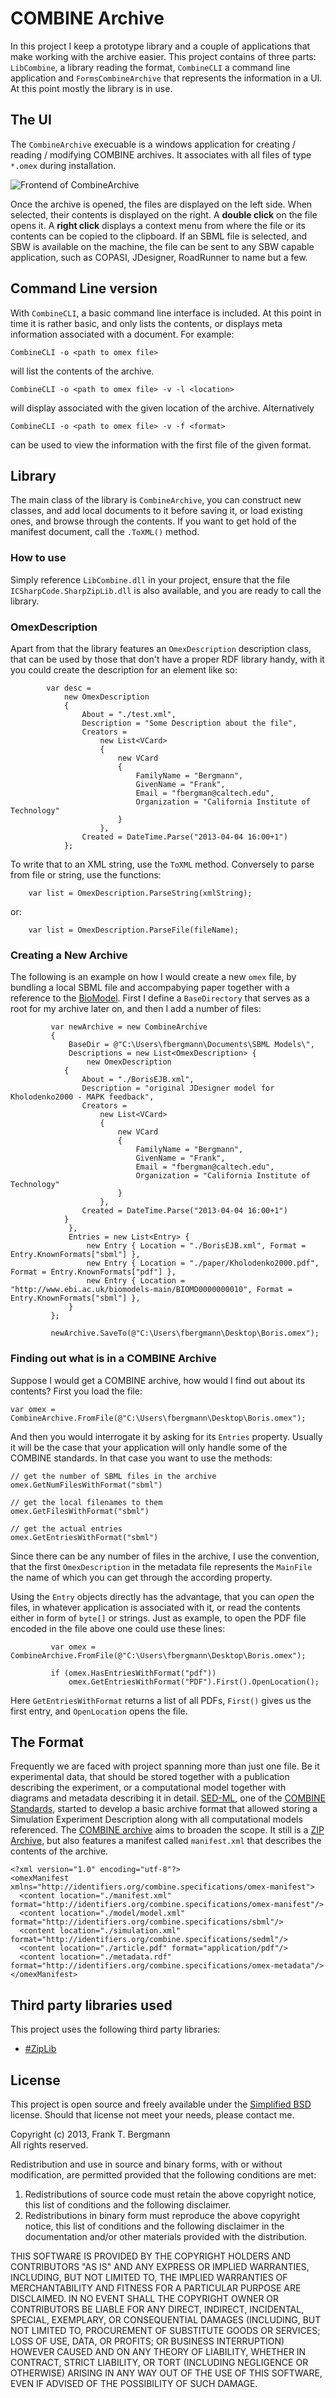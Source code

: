 # COMBINE Archive
In this project I keep a prototype library and a couple of applications that make working with the archive easier. This project contains of three parts: `LibCombine`, a library reading the format, `CombineCLI` a command line application and `FormsCombineArchive` that represents the information in a UI. At this point mostly the library is in use. 

## The UI
The `CombineArchive` execuable is a windows application for creating / reading / modifying COMBINE archives. It associates with all files of type `*.omex` during installation. 

![Frontend of CombineArchive](https://raw.github.com/fbergmann/CombineArchive/master/FormsCombineArchive/2013-04-10_-_Screenshot.png)

Once the archive is opened, the files are displayed on the left side. When selected, their contents is displayed on the right. A **double click** on the file opens it. A **right click** displays a context menu from where the file or its contents can be copied to the clipboard. If an SBML file is selected, and SBW is available on the machine, the file can be sent to any SBW capable application, such as COPASI, JDesigner, RoadRunner to name but a few.  

## Command Line version
With `CombineCLI`, a basic command line interface is included. At this point in time it is rather basic, and only lists the contents, or displays meta information associated with a document. For example:


	CombineCLI -o <path to omex file>

will list the contents of the archive.

	CombineCLI -o <path to omex file> -v -l <location>

will display associated with the given location of the archive. Alternatively 

	CombineCLI -o <path to omex file> -v -f <format>

can be used to view the information with the first file of the given format. 

## Library
The main class of the library is `CombineArchive`, you can construct new classes, and add local documents to it before saving it, or load existing ones, and browse through the contents. If you want to get hold of the manifest document, call the `.ToXML()` method.


### How to use
Simply reference `LibCombine.dll` in your project, ensure that the file `ICSharpCode.SharpZipLib.dll` is also available, and you are ready to call the library. 

### OmexDescription
Apart from that the library features an `OmexDescription` description class, that can be used by those that don't have a proper RDF library handy, with it you could create the description for an element like so: 

 			var desc =
                new OmexDescription
                {
                    About = "./test.xml",
                    Description = "Some Description about the file",
                    Creators =
                        new List<VCard> 
                        { 
                            new VCard 
                            { 
                                FamilyName = "Bergmann", 
                                GivenName = "Frank", 
                                Email = "fbergman@caltech.edu", 
                                Organization = "California Institute of Technology" 
                            } 
                        },
                    Created = DateTime.Parse("2013-04-04 16:00+1")
                };

To write that to an XML string, use the `ToXML` method. Conversely to parse from file or string, use the functions: 

		var list = OmexDescription.ParseString(xmlString);

or: 

		var list = OmexDescription.ParseFile(fileName);


### Creating a New Archive
The following is an example on how I would create a new `omex` file, by bundling a local SBML file and accompabying paper together with a reference to the [BioModel](http://biomodels.net/biomodel). First I define a `BaseDirectory` that serves as a root for my archive later on, and then I add a number of files: 

             var newArchive = new CombineArchive
             {
                 BaseDir = @"C:\Users\fbergmann\Documents\SBML Models\",
                 Descriptions = new List<OmexDescription> { 
                     new OmexDescription
                {
                    About = "./BorisEJB.xml",
                    Description = "original JDesigner model for Kholodenko2000 - MAPK feedback",
                    Creators =
                        new List<VCard> 
                        { 
                            new VCard 
                            { 
                                FamilyName = "Bergmann", 
                                GivenName = "Frank", 
                                Email = "fbergman@caltech.edu", 
                                Organization = "California Institute of Technology" 
                            } 
                        },
                    Created = DateTime.Parse("2013-04-04 16:00+1")
                }
                 },
                 Entries = new List<Entry> { 
                     new Entry { Location = "./BorisEJB.xml", Format = Entry.KnownFormats["sbml"] }, 
                     new Entry { Location = "./paper/Kholodenko2000.pdf", Format = Entry.KnownFormats["pdf"] }, 
                     new Entry { Location = "http://www.ebi.ac.uk/biomodels-main/BIOMD0000000010", Format = Entry.KnownFormats["sbml"] }, 
                 }
             };

             newArchive.SaveTo(@"C:\Users\fbergmann\Desktop\Boris.omex");

### Finding out what is in a COMBINE Archive
Suppose I would get a COMBINE archive, how would I find out about its contents? First you load the file: 

	var omex = CombineArchive.FromFile(@"C:\Users\fbergmann\Desktop\Boris.omex");

And then you would interrogate it by asking for its `Entries` property. Usually it will be the case that your application will only handle some of the COMBINE standards. In that case you want to use the methods: 

	// get the number of SBML files in the archive
	omex.GetNumFilesWithFormat("sbml") 

    // get the local filenames to them 
    omex.GetFilesWithFormat("sbml")

    // get the actual entries
    omex.GetEntriesWithFormat("sbml")

Since there can be any number of files in the archive, I use the convention, that the first `OmexDescription` in the metadata file represents the `MainFile` the name of which you can get through the according property.

Using the `Entry` objects directly has the advantage, that you can *open* the files, in whatever application is associated with it, or read the contents either in form of `byte[]` or strings. Just as example, to open the PDF file encoded in the file above one could use these lines: 

             var omex = CombineArchive.FromFile(@"C:\Users\fbergmann\Desktop\Boris.omex");

             if (omex.HasEntriesWithFormat("pdf"))
                 omex.GetEntriesWithFormat("PDF").First().OpenLocation();

Here `GetEntriesWithFormat` returns a list of all PDFs, `First()` gives us the first entry, and `OpenLocation` opens the file. 


## The Format
Frequently we are faced with project spanning more than just one file. Be it experimental data, that should be stored together with a publication describing the experiment, or a computational model together with diagrams and metadata describing it in detail. [SED-ML](http://sed-ml.org), one of the [COMBINE Standards](http://co.mbine.org), started to develop a basic archive format that allowed storing a Simulation Experiment Description along with all computational models referenced. The [COMBINE archive](http://co.mbine.org/documents/archive) aims to broaden the scope. It still is a [ZIP Archive](http://en.wikipedia.org/wiki/Zip_(file_format)), but also features a manifest called `manifest.xml` that describes the contents of the archive. 

    <?xml version="1.0" encoding="utf-8"?>
    <omexManifest xmlns="http://identifiers.org/combine.specifications/omex-manifest">
      <content location="./manifest.xml" format="http://identifiers.org/combine.specifications/omex-manifest"/>
      <content location="./model/model.xml" format="http://identifiers.org/combine.specifications/sbml"/>
      <content location="./simulation.xml" format="http://identifiers.org/combine.specifications/sedml"/>
      <content location="./article.pdf" format="application/pdf"/>
      <content location="./metadata.rdf" format="http://identifiers.org/combine.specifications/omex-metadata"/>
    </omexManifest>
    
## Third party libraries used
This project uses the following third party libraries: 

- [#ZipLib](http://www.icsharpcode.net/opensource/sharpziplib/)

## License 
This project is open source and freely available under the [Simplified BSD](http://opensource.org/licenses/BSD-2-Clause) license. Should that license not meet your needs, please contact me. 

Copyright (c) 2013, Frank T. Bergmann  
All rights reserved.

Redistribution and use in source and binary forms, with or without
modification, are permitted provided that the following conditions are met: 

1. Redistributions of source code must retain the above copyright notice, this
   list of conditions and the following disclaimer. 
2. Redistributions in binary form must reproduce the above copyright notice,
   this list of conditions and the following disclaimer in the documentation
   and/or other materials provided with the distribution. 

THIS SOFTWARE IS PROVIDED BY THE COPYRIGHT HOLDERS AND CONTRIBUTORS "AS IS" AND
ANY EXPRESS OR IMPLIED WARRANTIES, INCLUDING, BUT NOT LIMITED TO, THE IMPLIED
WARRANTIES OF MERCHANTABILITY AND FITNESS FOR A PARTICULAR PURPOSE ARE
DISCLAIMED. IN NO EVENT SHALL THE COPYRIGHT OWNER OR CONTRIBUTORS BE LIABLE FOR
ANY DIRECT, INDIRECT, INCIDENTAL, SPECIAL, EXEMPLARY, OR CONSEQUENTIAL DAMAGES
(INCLUDING, BUT NOT LIMITED TO, PROCUREMENT OF SUBSTITUTE GOODS OR SERVICES;
LOSS OF USE, DATA, OR PROFITS; OR BUSINESS INTERRUPTION) HOWEVER CAUSED AND
ON ANY THEORY OF LIABILITY, WHETHER IN CONTRACT, STRICT LIABILITY, OR TORT
(INCLUDING NEGLIGENCE OR OTHERWISE) ARISING IN ANY WAY OUT OF THE USE OF THIS
SOFTWARE, EVEN IF ADVISED OF THE POSSIBILITY OF SUCH DAMAGE.
